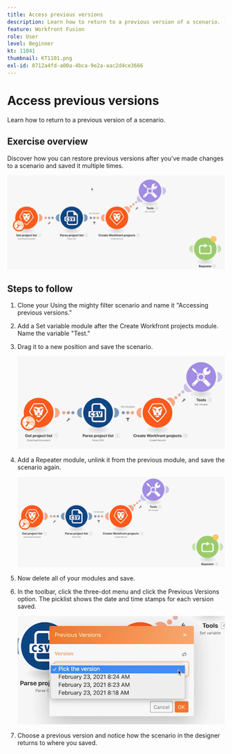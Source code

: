 ```yaml
---
title: Access previous versions
description: Learn how to return to a previous version of a scenario. (Should be between 60 and 160 characters, but is 56 characters)
feature: Workfront Fusion
role: User
level: Beginner
kt: 11041
thumbnail: KT1101.png
exl-id: 8712a4fd-a00a-4bca-9e2a-aac2d4ce3666
---
```

# Access previous versions

Learn how to return to a previous version of a scenario.

## Exercise overview

Discover how you can restore previous versions after you've made changes to a scenario and saved it multiple times.

   ![Access Previous Versions Image 1](../12-exercises/assets/accessing-previous-versions-walkthrough-1.png)

## Steps to follow

1. Clone your Using the mighty filter scenario and name it "Accessing previous versions."
1. Add a Set variable module after the Create Workfront projects module. Name the variable "Test."
1. Drag it to a new position and save the scenario.

   ![Access Previous Versions Image 2](../12-exercises/assets/accessing-previous-versions-walkthrough-2.png)

1. Add a Repeater module, unlink it from the previous module, and save the scenario again.

   ![Access Previous Versions Image 3](../12-exercises/assets/accessing-previous-versions-walkthrough-3.png)

1. Now delete all of your modules and save.
1. In the toolbar, click the three-dot menu and click the Previous Versions option. The picklist shows the date and time stamps for each version saved.

   ![Access Previous Versions Image 4](../12-exercises/assets/accessing-previous-versions-walkthrough-4.png)

1. Choose a previous version and notice how the scenario in the designer returns to where you saved.
